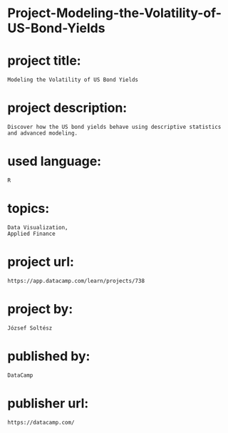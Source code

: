 # Project-Modeling-the-Volatility-of-US-Bond-Yields

# project title:

    Modeling the Volatility of US Bond Yields

# project description:

    Discover how the US bond yields behave using descriptive statistics and advanced modeling.

# used language:

    R

# topics:

    Data Visualization,
    Applied Finance

# project url:

    https://app.datacamp.com/learn/projects/738

# project by:

    József Soltész

# published by:

    DataCamp

# publisher url:

    https://datacamp.com/
